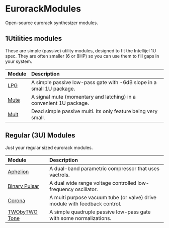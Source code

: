 # EurorackModules

Open-source eurorack synthesizer modules.

## 1Utilities modules

These are simple (passive) utility modules, designed to fit the Intellijel 1U spec. They are often smaller (6 or 8HP) so you can use them to fill gaps in your system.

| Module | Description |
| :----- | :---------- |
| [LPG](1Utilities/1U_LPG) | A simple passive low-pass gate with -6dB slope in a small 1U package. |
| [Mute](1Utilities/1U_Mute) | A signal mute (momentary and latching) in a convenient 1U package.|
| [Mult](1Utilities/1U_Mult) | Dead simple passive multi. Its only feature being very small. |

## Regular (3U) Modules

Just your regular sized eurorack modules.

| Module | Description |
| :----- | :---------- |
| [Aphelion](Aphelion) | A dual-band parametric compressor that uses vactrols. |
| [Binary Pulsar](BinaryPulsar) | A dual wide range voltage controlled low-frequency oscillator. |
| [Corona](Corona) | A multi purpose vacuum tube (or valve) drive module with feedback control. |
| [TWObyTWO Tone](TwoByTwoTone) | A simple quadruple passive low-pass gate with some normalizations. |
